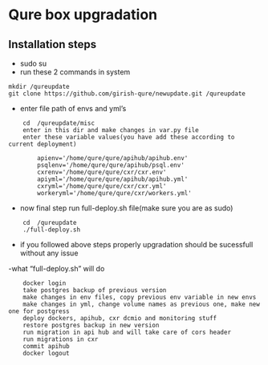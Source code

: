 # Qure box upgradation
## Installation steps

- sudo su 
- run these 2 commands in system
```
mkdir /qureupdate 
git clone https://github.com/girish-qure/newupdate.git /qureupdate
```
- enter file path of envs and yml’s
```
    cd  /qureupdate/misc
    enter in this dir and make changes in var.py file
    enter these variable values(you have add these according to current deployment)

        apienv='/home/qure/qure/apihub/apihub.env'
        psqlenv='/home/qure/qure/apihub/psql.env'
        cxrenv='/home/qure/qure/cxr/cxr.env'
        apiyml='/home/qure/qure/apihub/apihub.yml'
        cxryml='/home/qure/qure/cxr/cxr.yml'
        workeryml='/home/qure/qure/cxr/workers.yml'
```
- now final step run full-deploy.sh file(make sure you are as sudo)
```
    cd  /qureupdate
    ./full-deploy.sh
```
- if you followed above steps properly upgradation should be sucessfull without any issue


-what “full-deploy.sh” will do
```
    docker login
    take postgres backup of previous version
    make changes in env files, copy previous env variable in new envs
    make changes in yml, change volume names as previous one, make new one for postgress
    deploy dockers, apihub, cxr dcmio and monitoring stuff
    restore postgres backup in new version
    run migration in api hub and will take care of cors header
    run migrations in cxr
    commit apihub
    docker logout
```